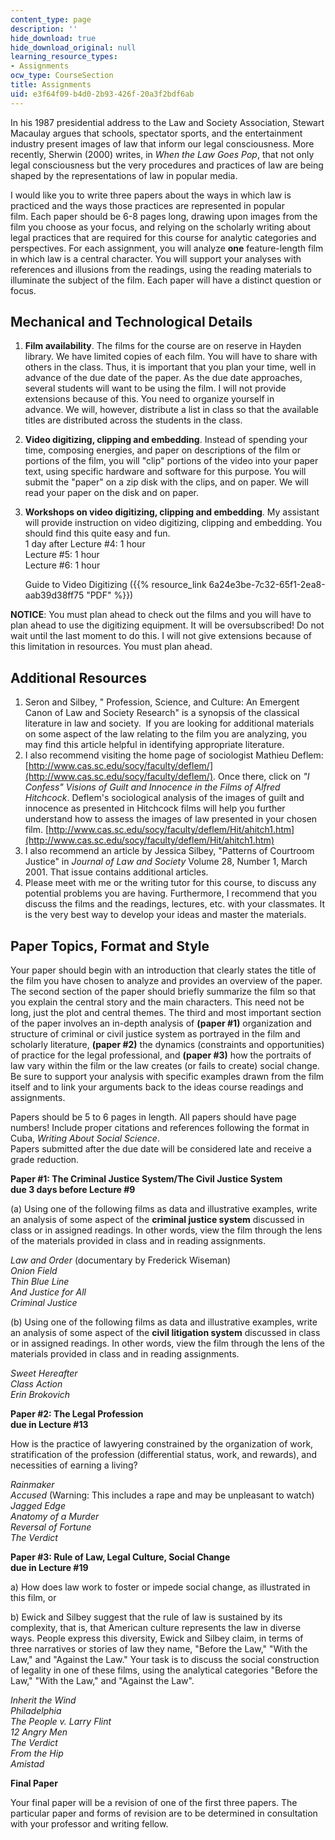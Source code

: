 ```yaml
---
content_type: page
description: ''
hide_download: true
hide_download_original: null
learning_resource_types:
- Assignments
ocw_type: CourseSection
title: Assignments
uid: e3f64f09-b4d0-2b93-426f-20a3f2bdf6ab
---
```


In his 1987 presidential address to the Law and Society Association, Stewart Macaulay argues that schools, spectator sports, and the entertainment industry present images of law that inform our legal consciousness. More recently, Sherwin (2000) writes, in _When the Law Goes Pop_, that not only legal consciousness but the very procedures and practices of law are being shaped by the representations of law in popular media.  

I would like you to write three papers about the ways in which law is practiced and the ways those practices are represented in popular film. Each paper should be 6-8 pages long, drawing upon images from the film you choose as your focus, and relying on the scholarly writing about legal practices that are required for this course for analytic categories and perspectives. For each assignment, you will analyze **one** feature-length film in which law is a central character. You will support your analyses with references and illusions from the readings, using the reading materials to illuminate the subject of the film. Each paper will have a distinct question or focus.

Mechanical and Technological Details
------------------------------------

1.  **Film availability**. The films for the course are on reserve in Hayden library. We have limited copies of each film. You will have to share with others in the class. Thus, it is important that you plan your time, well in advance of the due date of the paper. As the due date approaches, several students will want to be using the film. I will not provide extensions because of this. You need to organize yourself in advance. We will, however, distribute a list in class so that the available titles are distributed across the students in the class.
2.  **Video digitizing, clipping and embedding**. Instead of spending your time, composing energies, and paper on descriptions of the film or portions of the film, you will "clip" portions of the video into your paper text, using specific hardware and software for this purpose. You will submit the "paper" on a zip disk with the clips, and on paper. We will read your paper on the disk and on paper.
3.  **Workshops on video digitizing, clipping and embedding**. My assistant will provide instruction on video digitizing, clipping and embedding. You should find this quite easy and fun.  
    1 day after Lecture #4: 1 hour  
    Lecture #5: 1 hour  
    Lecture #6: 1 hour  
      
    Guide to Video Digitizing ({{% resource_link 6a24e3be-7c32-65f1-2ea8-aab39d38ff75 "PDF" %}})

**NOTICE**: You must plan ahead to check out the films and you will have to plan ahead to use the digitizing equipment. It will be oversubscribed! Do not wait until the last moment to do this. I will not give extensions because of this limitation in resources. You must plan ahead.

Additional Resources
--------------------

1.  Seron and Silbey, " Profession, Science, and Culture: An Emergent Canon of Law and Society Research" is a synopsis of the classical literature in law and society.  If you are looking for additional materials on some aspect of the law relating to the film you are analyzing, you may find this article helpful in identifying appropriate literature.
2.  I also recommend visiting the home page of sociologist Mathieu Deflem: [http://www.cas.sc.edu/socy/faculty/deflem/](http://www.cas.sc.edu/socy/faculty/deflem/). Once there, click on _"I Confess" Visions of Guilt and Innocence in the Films of Alfred Hitchcock_. Deflem's sociological analysis of the images of guilt and innocence as presented in Hitchcock films will help you further understand how to assess the images of law presented in your chosen film. [http://www.cas.sc.edu/socy/faculty/deflem/Hit/ahitch1.htm](http://www.cas.sc.edu/socy/faculty/deflem/Hit/ahitch1.htm)
3.  I also recommend an article by Jessica Silbey, "Patterns of Courtroom Justice" in _Journal of_ _Law and Society_ Volume 28, Number 1, March 2001. That issue contains additional articles.
4.  Please meet with me or the writing tutor for this course, to discuss any potential problems you are having. Furthermore, I recommend that you discuss the films and the readings, lectures, etc. with your classmates. It is the very best way to develop your ideas and master the materials.

Paper Topics, Format and Style
------------------------------

Your paper should begin with an introduction that clearly states the title of the film you have chosen to analyze and provides an overview of the paper. The second section of the paper should briefly summarize the film so that you explain the central story and the main characters. This need not be long, just the plot and central themes. The third and most important section of the paper involves an in-depth analysis of **(paper #1)** organization and structure of criminal or civil justice system as portrayed in the film and scholarly literature, **(paper #2)** the dynamics (constraints and opportunities) of practice for the legal professional, and **(paper #3)** how the portraits of law vary within the film or the law creates (or fails to create) social change. Be sure to support your analysis with specific examples drawn from the film itself and to link your arguments back to the ideas course readings and assignments.

Papers should be 5 to 6 pages in length. All papers should have page numbers! Include proper citations and references following the format in Cuba, _Writing About Social Science_.  
Papers submitted after the due date will be considered late and receive a grade reduction.

**Paper #1: The Criminal Justice System/The Civil Justice System  
due 3 days before Lecture #9**

(a) Using one of the following films as data and illustrative examples, write an analysis of some aspect of the **criminal justice system** discussed in class or in assigned readings. In other words, view the film through the lens of the materials provided in class and in reading assignments.

_Law and Order_ (documentary by Frederick Wiseman)  
_Onion Field  
Thin Blue Line  
And Justice for All  
Criminal Justice_

(b) Using one of the following films as data and illustrative examples, write an analysis of some aspect of the **civil litigation system** discussed in class or in assigned readings. In other words, view the film through the lens of the materials provided in class and in reading assignments.

_Sweet Hereafter  
Class Action  
Erin Brokovich_

**Paper #2: The Legal Profession  
due in Lecture #13**

How is the practice of lawyering constrained by the organization of work, stratification of the profession (differential status, work, and rewards), and necessities of earning a living?

_Rainmaker  
Accused_ (Warning: This includes a rape and may be unpleasant to watch)  
_Jagged Edge  
Anatomy of a Murder  
Reversal of Fortune  
The Verdict_

**Paper #3: Rule of Law, Legal Culture, Social Change  
due in Lecture #19**

a) How does law work to foster or impede social change, as illustrated in this film, or

b) Ewick and Silbey suggest that the rule of law is sustained by its complexity, that is, that American culture represents the law in diverse ways. People express this diversity, Ewick and Silbey claim, in terms of three narratives or stories of law they name, "Before the Law," "With the Law," and "Against the Law." Your task is to discuss the social construction of legality in one of these films, using the analytical categories "Before the Law," "With the Law," and "Against the Law".

_Inherit the Wind  
Philadelphia  
The People v. Larry Flint  
12 Angry Men  
The Verdict  
From the Hip  
Amistad_

**Final Paper**

Your final paper will be a revision of one of the first three papers. The particular paper and forms of revision are to be determined in consultation with your professor and writing fellow.